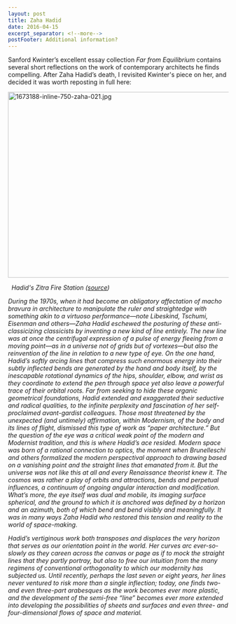 ```yaml
---
layout: post
title: Zaha Hadid
date: 2016-04-15
excerpt_separator: <!--more-->
postFooter: Additional information?
---
```


Sanford Kwinter’s excellent essay collection <em>Far from Equilibrium </em>contains several short reflections on the work of contemporary architects he finds compelling. After Zaha Hadid’s death, I revisited Kwinter's piece on her, and decided it was worth reposting in full here:

<img class="alignnone size-full wp-image-1040 aligncenter" src="https://kneelingbus.files.wordpress.com/2016/04/1673188-inline-750-zaha-021.jpg" alt="1673188-inline-750-zaha-021.jpg" width="640" height="424" />

<em>  Hadid's Zitra Fire Station (<a href="http://www.fastcodesign.com/1673188/the-a-to-zaha-list-7-of-hadids-best-buildings">source</a>) </em>

<em>During the 1970s, when it had become an obligatory affectation of macho bravura in architecture to manipulate the ruler and straightedge with something akin to a virtuoso performance—note Libeskind, Tschumi, Eisenman and others—Zaha Hadid eschewed the posturing of these anti-classicizing classicists by inventing a new kind of line entirely. The new line was at once the centrifugal expression of a pulse of energy fleeing from a moving point—as in a universe not of grids but of vortexes—but also the reinvention of the line in relation to a new type of eye. On the one hand, Hadid’s softly arcing lines that compress such enormous energy into their subtly inflected bends are generated by the hand and body itself, by the inescapable rotational dynamics of the hips, shoulder, elbow, and wrist as they coordinate to extend the pen through space yet also leave a powerful trace of their orbital roots. Far from seeking to hide these organic geometrical foundations, Hadid extended and exaggerated their seductive and radical qualities, to the infinite perplexity and fascination of her self-proclaimed avant-gardist colleagues. Those most threatened by the unexpected (and untimely) affirmation, within Modernism, of the body and its lines of flight, dismissed this type of work as “paper architecture.” But the question of the eye was a critical weak point of the modern and Modernist tradition, and this is where Hadid’s ace resided. Modern space was born of a rational connection to optics, the moment when Brunelleschi and others formalized the modern perspectival approach to drawing based on a vanishing point and the straight lines that emanated from it. But the universe was not like this at all and every Renaissance theorist knew it. The cosmos was rather a play of orbits and attractions, bends and perpetual influences, a continuum of ongoing angular interaction and modification. What’s more, the eye itself was dual and mobile, its imaging surface spherical, and the ground to which it is anchored was defined by a horizon and an azimuth, both of which bend and bend visibly and meaningfully. It was in many ways Zaha Hadid who restored this tension and reality to the world of space-making.</em>

<em>Hadid’s vertiginous work both transposes and displaces the very horizon that serves as our orientation point in the world. Her curves arc ever-so-slowly as they careen across the canvas or page as if to mock the straight lines that they partly portray, but also to free our intuition from the many regimens of conventional orthogonality to which our modernity has subjected us. Until recently, perhaps the last seven or eight years, her lines never ventured to risk more than a single inflection; today, one finds two- and even three-part arabesques as the work becomes ever more plastic, and the development of the semi-free “line” becomes ever more extended into developing the possibilities of sheets and surfaces and even three- and four-dimensional flows of space and material.</em>

&nbsp;